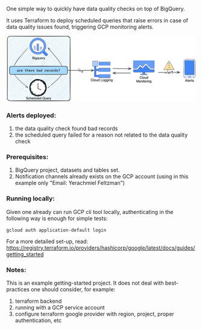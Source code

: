 One simple way to quickly have data quality checks on top of BigQuery.

It uses Terraform to deploy scheduled queries that raise errors in case of data quality issues found, triggering GCP monitoring alerts.

![simple-architecture-diagram.png](simple-architecture-diagram.png)

### Alerts deployed:

1. the data quality check found bad records
2. the scheduled query failed for a reason not related to the data quality check

### Prerequisites:

1. BigQuery project, datasets and tables set.
2. Notification channels already exists on the GCP account (using in this example only "Email: Yerachmiel Feltzman")

### Running locally:

Given one already can run GCP cli tool locally, authenticating in the following way is enough for simple tests:

```shell
gcloud auth application-default login
```

For a more detailed set-up,
read: https://registry.terraform.io/providers/hashicorp/google/latest/docs/guides/getting_started

### Notes:

This is an example getting-started project. It does not deal with best-practices one should consider, for example:

1. terraform backend
2. running with a GCP service account
3. configure terraform google provider with region, project, proper authentication, etc


